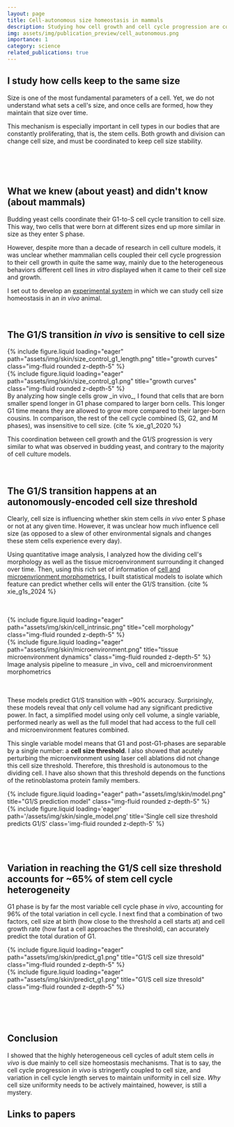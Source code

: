 ```yaml
---
layout: page
title: Cell-autonomous size homeostasis in mammals
description: Studying how cell growth and cell cycle progression are coupled in adult mouse skin stem cells.
img: assets/img/publication_preview/cell_autonomous.png
importance: 1
category: science
related_publications: true
---
```



## I study how cells keep to the same size

Size is one of the most fundamental parameters of a cell. Yet, we do not
understand what sets a cell's size, and once cells are formed, how they
maintain that size over time.

This mechanism is especially important in cell types in our bodies that are
constantly proliferating, that is, the stem cells. Both growth and division can
change cell size, and must be coordinated to keep cell size stability.

<br>
<br>
<br>

## What we knew (about yeast) and didn't know (about mammals)

Budding yeast cells coordinate their G1-to-S cell cycle transition to cell size.
This way, two cells that were born at different sizes end up more similar in size as they
enter S phase.

However, despite more than a decade of research in cell culture models, it was
unclear whether mammalian cells coupled their cell cycle progression to their
cell growth in quite the same way, mainly due to the heterogeneous behaviors different
cell lines _in vitro_ displayed when it came to their cell size and growth.

I set out to develop an [experimental system](https://xies.github.io/projects/4d_single_cell_in_vivo_imaging/) in which we can study cell size homeostasis in an _in vivo_ animal.
<br>
<br>
<br>

## The G1/S transition _in vivo_ is sensitive to cell size
<div class="row">
  <div class="col-sm mt-3 mt-md-0">
      {% include figure.liquid loading="eager" path="assets/img/skin/size_control_g1_length.png" title="growth curves" class="img-fluid rounded z-depth-5" %}
  </div>
  <div class="col-sm mt-3 mt-md-0">
      {% include figure.liquid loading="eager" path="assets/img/skin/size_control_g1.png" title="growth curves" class="img-fluid rounded z-depth-5" %}
  </div>
</div>
By analyzing how single cells grow _in vivo_, I found that cells that are born
smaller spend longer in G1 phase compared to larger born cells. This longer G1
time means they are allowed to grow more compared to their larger-born cousins. In
comparison, the rest of the cell cycle combined (S, G2, and M phases), was
insensitive to cell size. {cite % xie_g1_2020 %}

This coordination between cell growth and the G1/S progression is very similar
to what was observed in budding yeast, and contrary to the majority of cell culture
models.
<br>
<br>
<br>

## The G1/S transition happens at an autonomously-encoded cell size threshold

Clearly, cell size is influencing whether skin stem cells _in vivo_ enter S phase or not
at any given time. However, it was unclear how much influence cell size (as opposed to
  a slew of other environmental signals and changes these stem cells experience every day).

Using quantitative image analysis, I analyzed how the dividing cell's morphology
as well as the tissue microenvironment surrounding it changed over time. Then,
using this rich set of information of <u>cell and microenvrionment morphometrics</u>, I
built statistical models to isolate which feature can predict whether cells will enter
the G1/S transition. {cite % xie_g1s_2024 %}

<br>
<br>

<div class="row">
  <div class="col-sm mt-3 mt-md-0">
      {% include figure.liquid loading="eager" path="assets/img/skin/cell_intrinsic.png" title="cell morphology" class="img-fluid rounded z-depth-5" %}
  </div>
    <div class="col-sm mt-3 mt-md-0">
        {% include figure.liquid loading="eager" path="assets/img/skin/microenvironment.png" title="tissue microenvironment dynamics" class="img-fluid rounded z-depth-5" %}
    </div>
</div>
<div class="caption">
Image analysis pipeline to measure _in vivo_ cell and microenvironment morphometrics
</div>
<br>
<br>

These models predict G1/S transition with ~90% accuracy. Surprisingly, these models
reveal that _only_ cell volume had any significant predictive power. In fact, a
simplified model using only cell volume, a single variable, performed nearly
as well as the full model that had access to the full cell and microenvironment
features combined.

This single variable model means that G1 and post-G1-phases are separable by a single
number: a <b>cell size threshold</b>. I also showed that acutely perturbing the microenvironment
using laser cell ablations did not change this cell size threshold. Therefore, this
threshold is autonomous to the dividing cell. I have also shown that this threshold
depends on the functions of the retinoblastoma protein family members.

<div class="row">
  <div class="col-sm">
      {% include figure.liquid loading="eager" path="assets/img/skin/model.png" title="G1/S prediction model" class="img-fluid rounded z-depth-5" %}
  </div>
  <div class="col-sm">
      {% include figure.liquid loading='eager' path='/assets/img/skin/single_model.png' title='Single cell size threshold predicts G1/S' class='img-fluid rounded z-depth-5' %}
  </div>
</div>

<br>
<br>
<br>

## Variation in reaching the G1/S cell size threshold accounts for ~65% of stem cell cycle heterogeneity

G1 phase is by far the most variable cell cycle phase _in vivo_, accounting for
96% of the total variation in cell cycle. I next find that a combination of two
factors, cell size at birth (how close to the threshold a cell starts at) and cell growth rate
(how fast a cell approaches the threshold), can accurately predict the total
duration of G1.

<div class="container">
  <div class="row justify-content-md-center">
    <div class="col-md-auto">
      {% include figure.liquid loading="eager" path="assets/img/skin/predict_g1.png" title="G1/S cell size thresold" class="img-fluid rounded z-depth-5" %}
    </div>
</div>

<div class="row">
  <div class="col-sm mt-3 mt-md-0">
      {% include figure.liquid loading="eager" path="assets/img/skin/predict_g1.png" title="G1/S cell size thresold" class="img-fluid rounded z-depth-5" %}
  </div>
</div>
<br>
<br>
<br>
<br>

## Conclusion
I showed that the highly heterogeneous cell cycles of adult stem cells _in vivo_ is
due mainly to cell size homeostasis mechanisms. That is to say, the cell cycle progression
_in vivo_ is stringently coupled to cell size, and variation in cell cycle length
serves to maintain uniformity in cell size. _Why_ cell size uniformity needs to be actively
maintained, however, is still a mystery.

## Links to papers
